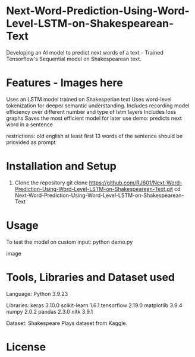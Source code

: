 # Next-Word-Prediction-Using-Word-Level-LSTM-on-Shakespearean-Text
Developing an AI model to predict next words of a text - Trained Tensorflow's Sequential model on Shakespearean text.

# Features - Images here
Uses an LSTM model trained on Shakesperian text
Uses word-level tokenization for deeper semantic understanding.
Includes recording model efficiency over different number and type of lstm layers
Includes loss graphs
Saves the most efficient model for later use
demo: predicts next word in a sentence

restrictions: 
old english
at least first 13 words of the sentence should be priovided as prompt

# Installation and Setup
1. Clone the repository
git clone https://github.com/RJ601/Next-Word-Prediction-Using-Word-Level-LSTM-on-Shakespearean-Text.git
cd Next-Word-Prediction-Using-Word-Level-LSTM-on-Shakespearean-Text

# Usage
To test the model on custom input:
python demo.py

image

# Tools, Libraries and Dataset used
Language: Python 3.9.23

Libraries:
keras                        3.10.0
scikit-learn                 1.6.1
tensorflow                   2.19.0
matplotlib                   3.9.4
numpy                        2.0.2
pandas                       2.3.0
nltk                         3.9.1

Dataset: Shakespeare Plays dataset from Kaggle.

# License
